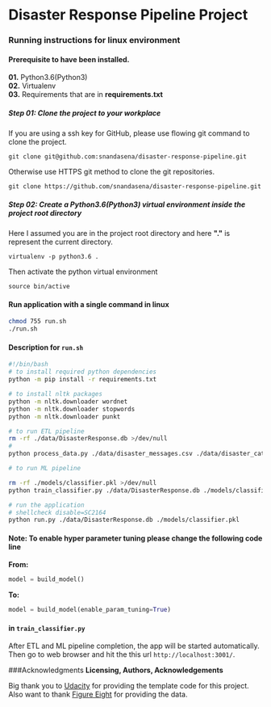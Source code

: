 # Disaster Response Pipeline Project
### Running instructions for linux environment
#### Prerequisite to have been installed.
**01.** Python3.6(Python3)  
**02.** Virtualenv  
**03.** Requirements that are in **requirements.txt**  

##### Step 01: Clone the project to your workplace
If you are using a ssh key for GitHub, please use flowing git command to clone the project.
```
git clone git@github.com:snandasena/disaster-response-pipeline.git
``` 
Otherwise use HTTPS git method to clone the git repositories.  
```
git clone https://github.com/snandasena/disaster-response-pipeline.git
```  
##### Step 02: Create a Python3.6(Python3) virtual environment inside the project root directory
Here I assumed you are in the project root directory and here **"."** is represent the current directory.  
```
virtualenv -p python3.6 .
``` 
Then activate the python virtual environment
```
source bin/active
```
#### Run application with a single command in linux
```bash 
chmod 755 run.sh
./run.sh
```
#### Description for ``run.sh``
```bash
#!/bin/bash
# to install required python dependencies
python -m pip install -r requirements.txt

# to install nltk packages
python -m nltk.downloader wordnet
python -m nltk.downloader stopwords
python -m nltk.downloader punkt

# to run ETL pipeline
rm -rf ./data/DisasterResponse.db >/dev/null
#
python process_data.py ./data/disaster_messages.csv ./data/disaster_categories.csv ./data/DisasterResponse.db

# to run ML pipeline

rm -rf ./models/classifier.pkl >/dev/null
python train_classifier.py ./data/DisasterResponse.db ./models/classifier.pkl

# run the application
# shellcheck disable=SC2164
python run.py ./data/DisasterResponse.db ./models/classifier.pkl
```
#### Note: To enable hyper parameter tuning please change the following code line 
**From:** 
```python
model = build_model()
```
**To:**
```python        
model = build_model(enable_param_tuning=True)
```
####  in ``train_classifier.py``
 
After ETL and ML pipeline completion, the app will be started automatically.  
Then go to web browser and hit the this url ``http://localhost:3001/``.

###Acknowledgments
**Licensing, Authors, Acknowledgements**

Big thank you to [Udacity](https://www.figure-eight.com/) for providing the template code for this project. Also want to thank [Figure Eight](https://www.figure-eight.com/) for providing the data.  

